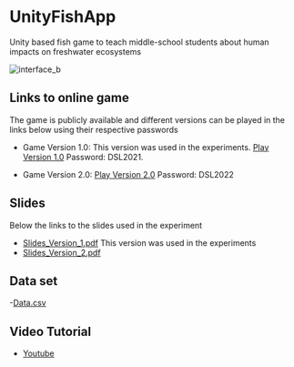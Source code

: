 # UnityFishApp
Unity based fish game to teach middle-school students about human impacts on freshwater ecosystems


![interface_b](https://user-images.githubusercontent.com/59177421/155619975-f607593d-22ba-421c-99e7-0d5b38c722a4.png)

## Links to online game

The game is publicly available and different versions can be played in the links below using their respective passwords

- Game Version 1.0: This version was used in the experiments. 
  [Play Version 1.0](https://play.unity.com/mg/other/fish-sim-test)
  Password: DSL2021.

 - Game Version 2.0: [Play Version 2.0](https://play.unity.com/mg/other/fish-game-revisited)
  Password: DSL2022


## Slides
Below the links to the slides used in the experiment
- [Slides_Version_1.pdf](https://github.com/Dynamical-Systems-Laboratory/UnityFishApp/files/8137030/Slides_Version_1.pdf) This version was used in the experiments
- [Slides_Version_2.pdf](https://github.com/Dynamical-Systems-Laboratory/UnityFishApp/files/8137031/Slides_Version_2.pdf)

## Data set

-[Data.csv](https://github.com/Dynamical-Systems-Laboratory/UnityFishApp/files/8137054/Data.csv)

## Video Tutorial

- [Youtube](https://youtu.be/Cd_heKmUc1E)
